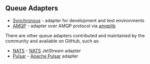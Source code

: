 Queue Adapters
-------------

* [Synchronous](adapter-sync.md) - adapter for development and test environments
* [AMQP](https://github.com/yiisoft/queue-amqp) - adapter over AMQP protocol via [amqplib](https://github.com/php-amqplib/php-amqplib)


There are other queue adapters contributed and maintained by the community and available on GitHub, such as:
* [NATS](https://github.com/g41797/queue-nats) - [NATS](https://nats.io/) JetStream adapter
* [Pulsar](https://github.com/g41797/queue-pulsar) - [Apache Pulsar](https://pulsar.apache.org/) adapter

